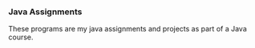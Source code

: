 ### Java Assignments

These programs are my java assignments and projects as part of a Java course.
